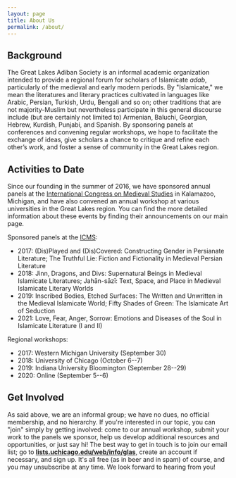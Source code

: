 ```yaml
---
layout: page
title: About Us
permalink: /about/
---
```


## Background 

The Great Lakes Adiban Society is an informal academic organization intended to provide a regional forum for scholars of Islamicate *adab*, particularly of the medieval and early modern periods. By "Islamicate," we mean the literatures and literary practices cultivated in languages like Arabic, Persian, Turkish, Urdu, Bengali and so on; other traditions that are not majority-Muslim but nevertheless participate in this general discourse include (but are certainly not limited to) Armenian, Baluchi, Georgian, Hebrew, Kurdish, Punjabi, and Spanish. By sponsoring panels at conferences and convening regular workshops, we hope to facilitate the exchange of ideas, give scholars a chance to critique and refine each other’s work, and foster a sense of community in the Great Lakes region.

## Activities to Date

Since our founding in the summer of 2016, we have sponsored annual panels at the [International Congress on Medieval Studies](https://wmich.edu/medievalcongress) in Kalamazoo, Michigan, and have also convened an annual workshop at various universities in the Great Lakes region. You can find the more detailed information about these events by finding their announcements on our main page.

Sponsored panels at the [ICMS](https://wmich.edu/medievalcongress):

- 2017: (Dis)Played and (Dis)Covered: Constructing Gender in Persianate Literature; The Truthful Lie: Fiction and Fictionality in Medieval Persian Literature
- 2018: Jinn, Dragons, and Divs: Supernatural Beings in Medieval Islamicate Literatures; Jahān-sāzī: Text, Space, and Place in Medieval Islamicate Literary Worlds
- 2019: Inscribed Bodies, Etched Surfaces: The Written and Unwritten in the Medieval Islamicate World; Fifty Shades of Green: The Islamicate Art of Seduction
- 2021: Love, Fear, Anger, Sorrow: Emotions and Diseases of the Soul in Islamicate Literature (I and II)

Regional workshops:

- 2017: Western Michigan University (September 30)
- 2018: University of Chicago (October 6--7)
- 2019: Indiana University Bloomington (September 28--29)
- 2020: Online (September 5--6)

## Get Involved

As said above, we are an informal group; we have no dues, no official membership, and no hierarchy. If you're interested in our topic, you can "join" simply by getting involved: come to our annual workshop, submit your work to the panels we sponsor, help us develop additional resources and opportunities, or just say hi! The best way to get in touch is to join our email list; go to [**lists.uchicago.edu/web/info/glas**](https://lists.uchicago.edu/web/info/glas), create an account if necessary, and sign up. It's all free (as in beer and in spam) of course, and you may unsubscribe at any time. We look forward to hearing from you!